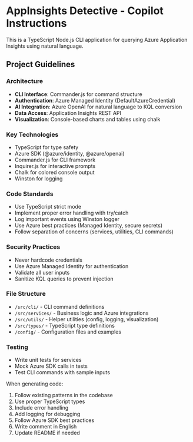 <!-- Use this file to provide workspace-specific custom instructions to Copilot. For more details, visit https://code.visualstudio.com/docs/copilot/copilot-customization#_use-a-githubcopilotinstructionsmd-file -->

# AppInsights Detective - Copilot Instructions

This is a TypeScript Node.js CLI application for querying Azure Application Insights using natural language.

## Project Guidelines

### Architecture
- **CLI Interface**: Commander.js for command structure
- **Authentication**: Azure Managed Identity (DefaultAzureCredential)
- **AI Integration**: Azure OpenAI for natural language to KQL conversion
- **Data Access**: Application Insights REST API
- **Visualization**: Console-based charts and tables using chalk

### Key Technologies
- TypeScript for type safety
- Azure SDK (@azure/identity, @azure/openai)
- Commander.js for CLI framework
- Inquirer.js for interactive prompts
- Chalk for colored console output
- Winston for logging

### Code Standards
- Use TypeScript strict mode
- Implement proper error handling with try/catch
- Log important events using Winston logger
- Use Azure best practices (Managed Identity, secure secrets)
- Follow separation of concerns (services, utilities, CLI commands)

### Security Practices
- Never hardcode credentials
- Use Azure Managed Identity for authentication
- Validate all user inputs
- Sanitize KQL queries to prevent injection

### File Structure
- `/src/cli/` - CLI command definitions
- `/src/services/` - Business logic and Azure integrations
- `/src/utils/` - Helper utilities (config, logging, visualization)
- `/src/types/` - TypeScript type definitions
- `/config/` - Configuration files and examples

### Testing
- Write unit tests for services
- Mock Azure SDK calls in tests
- Test CLI commands with sample inputs

When generating code:
1. Follow existing patterns in the codebase
2. Use proper TypeScript types
3. Include error handling
4. Add logging for debugging
5. Follow Azure SDK best practices
6. Write comment in English
7. Update README if needed
